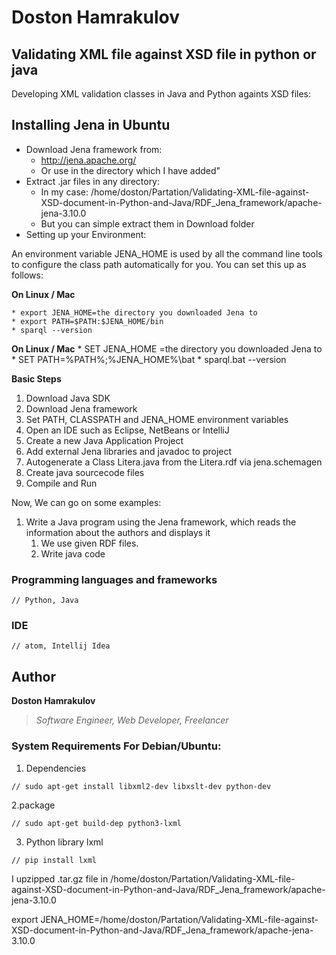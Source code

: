 # Doston Hamrakulov

## Validating XML file against XSD file in python or java
Developing XML validation classes in Java and Python againts XSD files:

## Installing Jena in Ubuntu ##

* Download Jena framework from:
    * http://jena.apache.org/
    * Or use in the directory which I have added"
* Extract .jar files in any directory:
    * In my case: /home/doston/Partation/Validating-XML-file-against-XSD-document-in-Python-and-Java/RDF_Jena_framework/apache-jena-3.10.0
    * But you can simple extract them in Download folder
* Setting up your Environment:

An environment variable JENA_HOME is used by all the command line tools to configure the class path automatically for you. You can set this up as follows:

**On Linux / Mac**

    * export JENA_HOME=the directory you downloaded Jena to
    * export PATH=$PATH:$JENA_HOME/bin
    * sparql --version
**On Linux / Mac**
    * SET JENA_HOME =the directory you downloaded Jena to
    * SET PATH=%PATH%;%JENA_HOME%\bat
    * sparql.bat --version


**Basic Steps**
1. Download Java SDK
2. Download Jena framework
3. Set PATH, CLASSPATH and JENA_HOME environment variables
4. Open an IDE such as Eclipse, NetBeans or IntelliJ
5. Create a new Java Application Project
6. Add external Jena libraries and javadoc to project
7. Autogenerate a Class Litera.java from the Litera.rdf via jena.schemagen
8. Create java sourcecode files
9. Compile and Run


Now, We can go on some examples:
1. Write a Java program using the Jena framework, which reads the information about the authors and displays it
   1. We use given RDF files.
   2. Write java code





### Programming languages and frameworks
```[Python, Java]
// Python, Java
```

### IDE
```[atom, intellij idea]
// atom, Intellij Idea
```

## Author
**Doston Hamrakulov**
>*Software Engineer, Web Developer, Freelancer*

### System Requirements For Debian/Ubuntu:

1. Dependencies

```[sudo apt-get install libxml2-dev libxslt-dev python-dev]
// sudo apt-get install libxml2-dev libxslt-dev python-dev
```

2.package
```[sudo apt-get build-dep python3-lxml]
// sudo apt-get build-dep python3-lxml
```

3. Python library lxml
```[pip install lxml]
// pip install lxml
```




I upzipped .tar.gz file in /home/doston/Partation/Validating-XML-file-against-XSD-document-in-Python-and-Java/RDF_Jena_framework/apache-jena-3.10.0

export JENA_HOME=/home/doston/Partation/Validating-XML-file-against-XSD-document-in-Python-and-Java/RDF_Jena_framework/apache-jena-3.10.0




